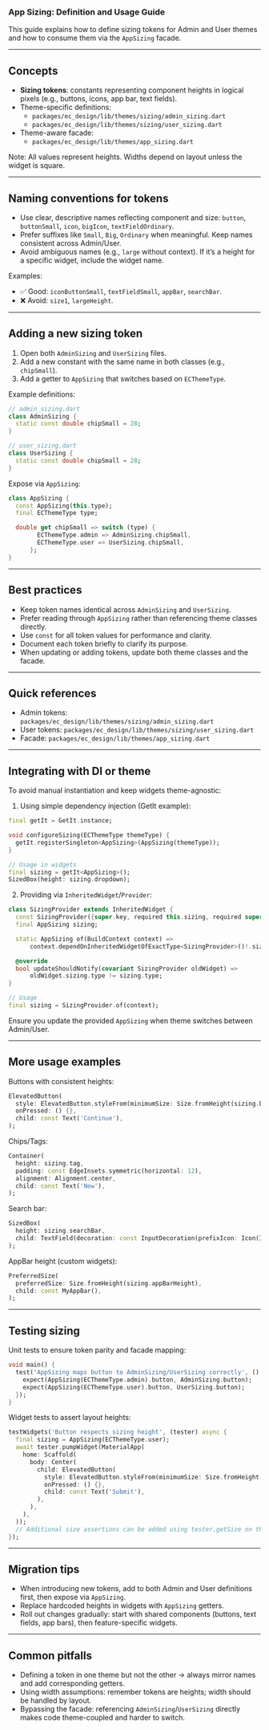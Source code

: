### App Sizing: Definition and Usage Guide

This guide explains how to define sizing tokens for Admin and User themes and how to consume them via the `AppSizing` facade.

---

## Concepts

- **Sizing tokens**: constants representing component heights in logical pixels (e.g., buttons, icons, app bar, text fields).
- Theme-specific definitions:
  - `packages/ec_design/lib/themes/sizing/admin_sizing.dart`
  - `packages/ec_design/lib/themes/sizing/user_sizing.dart`
- Theme-aware facade:
  - `packages/ec_design/lib/themes/app_sizing.dart`

Note: All values represent heights. Widths depend on layout unless the widget is square.

---

## Naming conventions for tokens

- Use clear, descriptive names reflecting component and size: `button`, `buttonSmall`, `icon`, `bigIcon`, `textFieldOrdinary`.
- Prefer suffixes like `Small`, `Big`, `Ordinary` when meaningful. Keep names consistent across Admin/User.
- Avoid ambiguous names (e.g., `large` without context). If it’s a height for a specific widget, include the widget name.

Examples:

- ✅ Good: `iconButtonSmall`, `textFieldSmall`, `appBar`, `searchBar`.
- ❌ Avoid: `size1`, `largeHeight`.

---

## Adding a new sizing token

1. Open both `AdminSizing` and `UserSizing` files.
2. Add a new constant with the same name in both classes (e.g., `chipSmall`).
3. Add a getter to `AppSizing` that switches based on `ECThemeType`.

Example definitions:

```dart
// admin_sizing.dart
class AdminSizing {
  static const double chipSmall = 28;
}

// user_sizing.dart
class UserSizing {
  static const double chipSmall = 28;
}
```

Expose via `AppSizing`:

```dart
class AppSizing {
  const AppSizing(this.type);
  final ECThemeType type;

  double get chipSmall => switch (type) {
        ECThemeType.admin => AdminSizing.chipSmall,
        ECThemeType.user => UserSizing.chipSmall,
      };
}
```

---

## Best practices

- Keep token names identical across `AdminSizing` and `UserSizing`.
- Prefer reading through `AppSizing` rather than referencing theme classes directly.
- Use `const` for all token values for performance and clarity.
- Document each token briefly to clarify its purpose.
- When updating or adding tokens, update both theme classes and the facade.

---

## Quick references

- Admin tokens: `packages/ec_design/lib/themes/sizing/admin_sizing.dart`
- User tokens: `packages/ec_design/lib/themes/sizing/user_sizing.dart`
- Facade: `packages/ec_design/lib/themes/app_sizing.dart`

---

## Integrating with DI or theme

To avoid manual instantiation and keep widgets theme-agnostic:

1) Using simple dependency injection (GetIt example):

```dart
final getIt = GetIt.instance;

void configureSizing(ECThemeType themeType) {
  getIt.registerSingleton<AppSizing>(AppSizing(themeType));
}

// Usage in widgets
final sizing = getIt<AppSizing>();
SizedBox(height: sizing.dropdown);
```

2) Providing via `InheritedWidget`/`Provider`:

```dart
class SizingProvider extends InheritedWidget {
  const SizingProvider({super.key, required this.sizing, required super.child});
  final AppSizing sizing;

  static AppSizing of(BuildContext context) =>
      context.dependOnInheritedWidgetOfExactType<SizingProvider>()!.sizing;

  @override
  bool updateShouldNotify(covariant SizingProvider oldWidget) =>
      oldWidget.sizing.type != sizing.type;
}

// Usage
final sizing = SizingProvider.of(context);
```

Ensure you update the provided `AppSizing` when theme switches between Admin/User.

---

## More usage examples

Buttons with consistent heights:

```dart
ElevatedButton(
  style: ElevatedButton.styleFrom(minimumSize: Size.fromHeight(sizing.button)),
  onPressed: () {},
  child: const Text('Continue'),
);
```

Chips/Tags:

```dart
Container(
  height: sizing.tag,
  padding: const EdgeInsets.symmetric(horizontal: 12),
  alignment: Alignment.center,
  child: const Text('New'),
);
```

Search bar:

```dart
SizedBox(
  height: sizing.searchBar,
  child: TextField(decoration: const InputDecoration(prefixIcon: Icon(Icons.search))),
);
```

AppBar height (custom widgets):

```dart
PreferredSize(
  preferredSize: Size.fromHeight(sizing.appBarHeight),
  child: const MyAppBar(),
);
```

---

## Testing sizing

Unit tests to ensure token parity and facade mapping:

```dart
void main() {
  test('AppSizing maps button to AdminSizing/UserSizing correctly', () {
    expect(AppSizing(ECThemeType.admin).button, AdminSizing.button);
    expect(AppSizing(ECThemeType.user).button, UserSizing.button);
  });
}
```

Widget tests to assert layout heights:

```dart
testWidgets('Button respects sizing height', (tester) async {
  final sizing = AppSizing(ECThemeType.user);
  await tester.pumpWidget(MaterialApp(
    home: Scaffold(
      body: Center(
        child: ElevatedButton(
          style: ElevatedButton.styleFrom(minimumSize: Size.fromHeight(sizing.button)),
          onPressed: () {},
          child: const Text('Submit'),
        ),
      ),
    ),
  ));
  // Additional size assertions can be added using tester.getSize on the widget finder
});
```

---

## Migration tips

- When introducing new tokens, add to both Admin and User definitions first, then expose via `AppSizing`.
- Replace hardcoded heights in widgets with `AppSizing` getters.
- Roll out changes gradually: start with shared components (buttons, text fields, app bars), then feature-specific widgets.

---

## Common pitfalls

- Defining a token in one theme but not the other → always mirror names and add corresponding getters.
- Using width assumptions: remember tokens are heights; width should be handled by layout.
- Bypassing the facade: referencing `AdminSizing`/`UserSizing` directly makes code theme-coupled and harder to switch.
